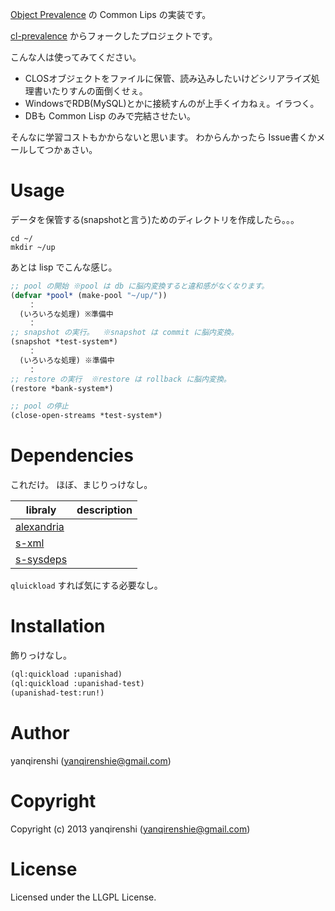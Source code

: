 [Object Prevalence](http://prevayler.org/) の Common Lips の実装です。

[cl-prevalence](https://common-lisp.net/project/cl-prevalence/) からフォークしたプロジェクトです。

こんな人は使ってみてください。

* CLOSオブジェクトをファイルに保管、読み込みしたいけどシリアライズ処理書いたりすんの面倒くせぇ。
* WindowsでRDB(MySQL)とかに接続すんのが上手くイカねぇ。イラつく。
* DBも Common Lisp のみで完結させたい。

そんなに学習コストもかからないと思います。
わからんかったら Issue書くかメールしてつかぁさい。

# Usage
データを保管する(snapshotと言う)ためのディレクトリを作成したら。。。
```shell
cd ~/
mkdir ~/up
```

あとは lisp でこんな感じ。
```lisp
;; pool の開始 ※pool は db に脳内変換すると違和感がなくなります。
(defvar *pool* (make-pool "~/up/"))
    ：
  (いろいろな処理) ※準備中
    ：
;; snapshot の実行。  ※snapshot は commit に脳内変換。
(snapshot *test-system*)
    ：
  (いろいろな処理) ※準備中
    ：
;; restore の実行  ※restore は rollback に脳内変換。
(restore *bank-system*)

;; pool の停止
(close-open-streams *test-system*)
```

# Dependencies
これだけ。
ほぼ、まじりっけなし。

| libraly    | description |
|------------|-------------|
| [alexandria](https://common-lisp.net/project/alexandria/) |             |
| [s-xml](https://common-lisp.net/project/s-xml/)      |             |
| [s-sysdeps](https://github.com/svenvc/s-sysdeps)  |             |

`qluickload` すれば気にする必要なし。

# Installation
飾りっけなし。
``` lisp
(ql:quickload :upanishad)
(ql:quickload :upanishad-test)
(upanishad-test:run!)
```

# Author

yanqirenshi (yanqirenshie@gmail.com)

# Copyright

Copyright (c) 2013 yanqirenshi (yanqirenshie@gmail.com)

# License

Licensed under the LLGPL License.
